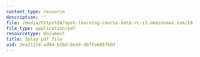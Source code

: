 ```yaml
---
content_type: resource
description: ''
file: /media/https%3A/open-learning-course-data-rc.s3.amazonaws.com/18-03sc-differential-equations-fall-2011/3ea11118ad94b26dbed4dbffa6087697_xJz3NZap1lw.pdf
file_type: application/pdf
resourcetype: Document
title: 3play pdf file
uid: 3ea11118-ad94-b26d-bed4-dbffa6087697
---
```

